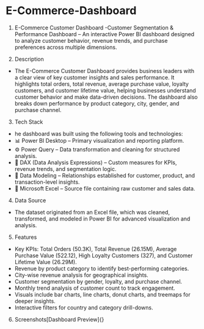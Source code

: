# E-Commerce-Dashboard

1. E-Commerce Customer Dashboard
  -Customer Segmentation & Performance Dashboard – An interactive Power BI dashboard designed to analyze customer behavior, revenue trends, and purchase preferences across multiple dimensions.
 
2. Description
- The E-Commerce Customer Dashboard provides business leaders with a clear view of key customer insights and sales performance. It highlights total orders, total revenue, average purchase value, loyalty customers,  and customer lifetime value, helping businesses understand customer behavior and make data-driven decisions. The dashboard also breaks down performance by product category, city, gender, and purchase channel.

3. Tech Stack
-  he dashboard was built using the following tools and technologies:
- 📊 Power BI Desktop – Primary visualization and reporting platform.
- ⚙️ Power Query – Data transformation and cleaning for structured analysis.
- 📐 DAX (Data Analysis Expressions) – Custom measures for KPIs, revenue trends, and segmentation logic.
- 🔗 Data Modeling – Relationships established for customer, product, and transaction-level insights.
- 📑 Microsoft Excel – Source file containing raw customer and sales data.

4. Data Source
 - The dataset originated from an Excel file, which was cleaned, transformed, and modeled in Power BI for advanced visualization and analysis.

5. Features
- Key KPIs: Total Orders (50.3K), Total Revenue (26.15M), Average Purchase Value (522.12), High Loyalty Customers (327), and Customer Lifetime Value (26.29M).
- Revenue by product category to identify best-performing categories.
- City-wise revenue analysis for geographical insights.
- Customer segmentation by gender, loyalty, and purchase channel.
- Monthly trend analysis of customer count to track engagement.
- Visuals include bar charts, line charts, donut charts, and treemaps for deeper insights.
- Interactive filters for country and category drill-downs.

6. Screenshots[Dashboard Preview]{}
